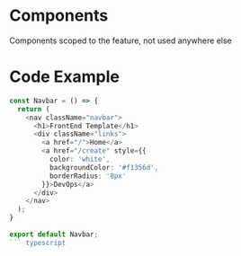 # Components

Components scoped to the feature, not used anywhere else

# Code Example

``` typescript
const Navbar = () => {
  return (
    <nav className="navbar">
      <h1>FrontEnd Template</h1>
      <div className="links">
        <a href="/">Home</a>
        <a href="/create" style={{ 
          color: 'white', 
          backgroundColor: '#f1356d',
          borderRadius: '8px' 
        }}>DevOps</a>
      </div>
    </nav>
  );
}
 
export default Navbar;
``` typescript